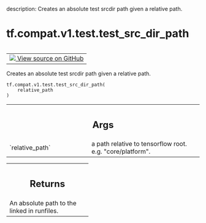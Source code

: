 description: Creates an absolute test srcdir path given a relative path.

<div itemscope itemtype="http://developers.google.com/ReferenceObject">
<meta itemprop="name" content="tf.compat.v1.test.test_src_dir_path" />
<meta itemprop="path" content="Stable" />
</div>

# tf.compat.v1.test.test_src_dir_path

<!-- Insert buttons and diff -->

<table class="tfo-notebook-buttons tfo-api nocontent" align="left">
<td>
  <a target="_blank" href="https://github.com/tensorflow/tensorflow/blob/r2.3/tensorflow/python/platform/test.py#L73-L84">
    <img src="https://www.tensorflow.org/images/GitHub-Mark-32px.png" />
    View source on GitHub
  </a>
</td>
</table>



Creates an absolute test srcdir path given a relative path.

<pre class="devsite-click-to-copy prettyprint lang-py tfo-signature-link">
<code>tf.compat.v1.test.test_src_dir_path(
    relative_path
)
</code></pre>



<!-- Placeholder for "Used in" -->


<!-- Tabular view -->
 <table class="responsive fixed orange">
<colgroup><col width="214px"><col></colgroup>
<tr><th colspan="2"><h2 class="add-link">Args</h2></th></tr>

<tr>
<td>
`relative_path`
</td>
<td>
a path relative to tensorflow root.
e.g. "core/platform".
</td>
</tr>
</table>



<!-- Tabular view -->
 <table class="responsive fixed orange">
<colgroup><col width="214px"><col></colgroup>
<tr><th colspan="2"><h2 class="add-link">Returns</h2></th></tr>
<tr class="alt">
<td colspan="2">
An absolute path to the linked in runfiles.
</td>
</tr>

</table>

